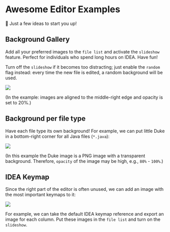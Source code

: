 # Awesome Editor Examples

🚀 Just a few ideas to start you up!

## Background Gallery

Add all your preferred images to the `file list` and activate the `slideshow` feature. Perfect for individuals who spend long hours on IDEA. Have fun!

Turn off the `slideshow` if it becomes too distracting; just enable the `random` flag instead: every time the new file is edited, a random background will be used.

![](gallery.jpg)

(In the example: images are aligned to the middle-right edge and opacity is set to 20%.)

## Background per file type

Have each file type its own background! For example, we can put little Duke in a bottom-right corner for all Java files (`*.java`):

![](duke.jpg)

(In this example the Duke image is a PNG image with a transparent background. Therefore, `opacity` of the image may be high, e.g., `80%` - `100%`.)

## IDEA Keymap

Since the right part of the editor is often unused, we can add an image with the most important keymaps to it:

![](keymap.jpg)

For example, we can take the default IDEA keymap reference and export an image for each column. Put these images in the `file list` and turn on the `slideshow`.